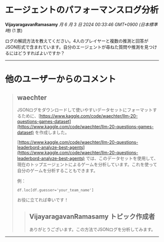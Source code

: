 # エージェントのパフォーマンスログ分析

**VijayaragavanRamasamy** *月 6 月 3 日 2024 00:33:46 GMT+0900 (日本標準時)* (1 票)

ログの解読方法を教えてください。4人のプレイヤーと複数の推測と回答がJSON形式で含まれています。自分のエージェントが尋ねた質問や推測を見つけるにはどうすればよいですか？

---
# 他のユーザーからのコメント

> ## waechter
> 
> JSONログをダウンロードして使いやすいデータセットにフォーマットするために、[https://www.kaggle.com/code/waechter/llm-20-questions-games-dataset](https://www.kaggle.com/code/waechter/llm-20-questions-games-dataset) を作成しました。
> 
> [https://www.kaggle.com/code/waechter/llm-20-questions-leaderbord-analyze-best-agents](https://www.kaggle.com/code/waechter/llm-20-questions-leaderbord-analyze-best-agents) では、このデータセットを使用して、現在のトップエージェントによるゲームを分析しています。これを使って自分のゲームを分析することもできます。
> 
> 例：
> 
> `df.loc[df.guesser='your_team_name']`
> 
> お役に立てれば幸いです！
> 
> 
> 
> > ## VijayaragavanRamasamy トピック作成者
> > 
> > ありがとうございます。この方法でJSONログを分析してみます。
> > 
> > 
> > 
---

